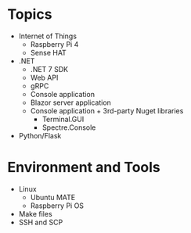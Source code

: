 # Topics

* Internet of Things
  * Raspberry Pi 4
  * Sense HAT
* .NET
  * .NET 7 SDK
  * Web API
  * gRPC
  * Console application
  * Blazor server application
  * Console application + 3rd-party Nuget libraries
    * Terminal.GUI
    * Spectre.Console
* Python/Flask

# Environment and Tools

* Linux
  * Ubuntu MATE
  * Raspberry Pi OS
* Make files
* SSH and SCP
